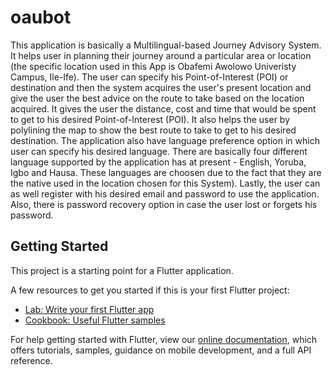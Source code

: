 # oaubot

This application is basically a Multilingual-based Journey Advisory System. It helps user in planning their journey around a particular area or location (the specific location used in this App is Obafemi Awolowo Univeristy Campus, Ile-Ife). The user can specify his Point-of-Interest (POI) or destination and then the system acquires the user's present location and give the user the best advice on the route to take based on the location acquired. It gives the user the distance, cost and time that would be spent to get to his desired Point-of-Interest (POI). It also helps the user by polylining the map to show the best route to take to get to his desired destination.
The application also have language preference option in which user can specify his desired language. There are basically four different language supported by the application has at present - English, Yoruba, Igbo and Hausa. These languages are choosen due to the fact that they are the native used in the location chosen for this System).
Lastly, the user can as well register with his desired email and password to use the application. Also, there is password recovery option in case the user lost or forgets his password.

## Getting Started

This project is a starting point for a Flutter application.

A few resources to get you started if this is your first Flutter project:

- [Lab: Write your first Flutter app](https://flutter.dev/docs/get-started/codelab)
- [Cookbook: Useful Flutter samples](https://flutter.dev/docs/cookbook)

For help getting started with Flutter, view our
[online documentation](https://flutter.dev/docs), which offers tutorials,
samples, guidance on mobile development, and a full API reference.
